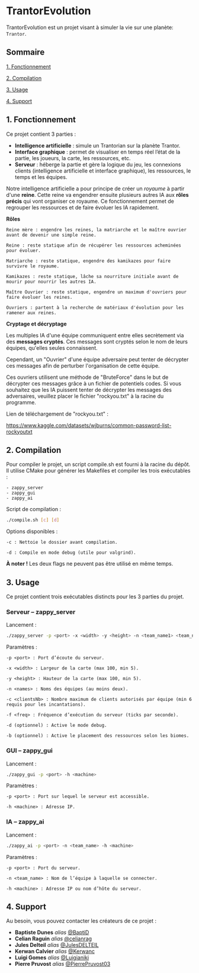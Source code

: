 # TrantorEvolution

TrantorEvolution est un projet visant à simuler la vie sur une planète: `Trantor`.

## Sommaire

[1. Fonctionnement](#1-fonctionnement)

[2. Compilation](#2-compilation)

[3. Usage](#3-usage)

[4. Support](#4-support)

## 1. Fonctionnement

Ce projet contient 3 parties :
- **Intelligence artificielle** : simule un Trantorian sur la planète Trantor.
- **Interface graphique** : permet de visualiser en temps réel l’état de la partie, les joueurs, la carte, les ressources, etc.
- **Serveur** : héberge la partie et gère la logique du jeu, les connexions clients (intelligence artificielle et interface graphique), les ressources, le temps et les équipes.

Notre intelligence artificielle a pour principe de créer un *royaume* à partir d'une **reine**.
Cette reine va engendrer ensuite plusieurs autres IA aux **rôles précis** qui vont organiser ce royaume.
Ce fonctionnement permet de regrouper les ressources et de faire évoluer les IA rapidement.

**Rôles**

    Reine mère : engendre les reines, la matriarche et le maître ouvrier avant de devenir une simple reine.

    Reine : reste statique afin de récupérer les ressources acheminées pour évoluer.

    Matriarche : reste statique, engendre des kamikazes pour faire survivre le royaume.

    Kamikazes : reste statique, lâche sa nourriture initiale avant de mourir pour nourrir les autres IA.

    Maître Ouvrier : reste statique, engendre un maximum d'ouvriers pour faire évoluer les reines.

    Ouvriers : partent à la recherche de matériaux d'évolution pour les ramener aux reines.

**Cryptage et décryptage**

Les multiples IA d'une équipe communiquent entre elles secrètement via des **messages cryptés**.
Ces messages sont cryptés selon le nom de leurs équipes, qu'elles seules connaissent.

Cependant, un "Ouvrier" d'une équipe adversaire peut tenter de décrypter ces messages afin de perturber l'organisation
de cette équipe.

Ces ouvriers utilisent une méthode de "BruteForce" dans le but de décrypter ces messages grâce à un fichier de potentiels codes.
Si vous souhaitez que les IA puissent tenter de décrypter les messages des adversaires,
veuillez placer le fichier "rockyou.txt" à la racine du programme.

Lien de téléchargement de "rockyou.txt" :

https://www.kaggle.com/datasets/wjburns/common-password-list-rockyoutxt

## 2. Compilation

Pour compiler le projet, un script compile.sh est fourni à la racine du dépôt.
Il utilise CMake pour générer les Makefiles et compiler les trois exécutables :

    - zappy_server
    - zappy_gui
    - zappy_ai

Script de compilation :

```bash
./compile.sh [c] [d]
```

Options disponibles :

    -c : Nettoie le dossier avant compilation.

    -d : Compile en mode debug (utile pour valgrind).

**À noter !** Les deux flags ne peuvent pas être utilisé en même temps.

## 3. Usage

Ce projet contient trois exécutables distincts pour les 3 parties du projet.

### Serveur – zappy_server

Lancement :
```bash
./zappy_server -p <port> -x <width> -y <height> -n <team_name1> <team_name2> ... -c <clientsNb> -f <freq> [-d] [-b]
```

Paramètres :

    -p <port> : Port d’écoute du serveur.

    -x <width> : Largeur de la carte (max 100, min 5).

    -y <height> : Hauteur de la carte (max 100, min 5).

    -n <names> : Noms des équipes (au moins deux).

    -c <clientsNb> : Nombre maximum de clients autorisés par équipe (min 6 requis pour les incantations).

    -f <freq> : Fréquence d’exécution du serveur (ticks par seconde).

    -d (optionnel) : Active le mode debug.

    -b (optionnel) : Active le placement des ressources selon les biomes.

### GUI – zappy_gui

Lancement :
```bash
./zappy_gui -p <port> -h <machine>
```

Paramètres :

    -p <port> : Port sur lequel le serveur est accessible.

    -h <machine> : Adresse IP.

### IA – zappy_ai

Lancement :
```bash
./zappy_ai -p <port> -n <team_name> -h <machine>
```

Paramètres :

    -p <port> : Port du serveur.

    -n <team_name> : Nom de l’équipe à laquelle se connecter.

    -h <machine> : Adresse IP ou nom d’hôte du serveur.


## 4. Support

Au besoin, vous pouvez contacter les créateurs de ce projet :

* **Baptiste Dunes** _alias_ [@BaptiD](https://github.com/BaptiD)
* **Celian Raguin** _alias_ [@celianrag](https://github.com/celianrag)
* **Jules Delteil** _alias_ [@JulesDELTEIL](https://github.com/JulesDELTEIL)
* **Kerwan Calvier** _alias_ [@Kerwanc](https://github.com/Kerwanc)
* **Luigi Gomes** _alias_ [@Luigianiki](https://github.com/Luigianiki)
* **Pierre Pruvost** _alias_ [@PierrePruvost03](https://github.com/PierrePruvost03)

